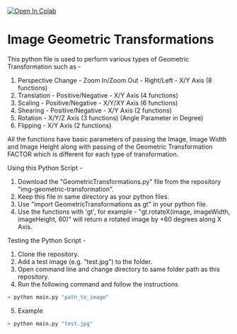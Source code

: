 [![Open In Colab](https://colab.research.google.com/assets/colab-badge.svg)](https://colab.research.google.com/drive/1xt1oV4b_egSAQjk9HbDGl9bes_j8NR8Z?usp=sharing)


# Image Geometric Transformations
This python file is used to perform various types of Geometric Transformation such as -
1. Perspective Change - Zoom In/Zoom Out - Right/Left - X/Y Axis (8 functions)
2. Translation - Positive/Negative - X/Y Axis (4 functions)
3. Scaling - Positive/Negative - X/Y/XY Axis (6 functions)
4. Shearing - Positive/Negative - X/Y Axis (2 functions)
5. Rotation - X/Y/Z Axis (3 functions) (Angle Parameter in Degree)
6. Flipping - X/Y Axis (2 functions)

All the functions have basic parameters of passing the Image, Image Width and Image Height along with passing of the Geometric Transformation FACTOR which is different for each type of transformation.

Using this Python Script - 
1. Download the "GeometricTransformations.py" file from the repository "img-geometric-transformation".
2. Keep this file in same directory as your python files.
3. Use "import GeometricTransformations as gt" in your python file.
4. Use the functions with 'gt', for example - "gt.rotateX(image, imageWidth, imageHeight, 60)" will return a rotated image by +60 degrees along X Axis.

Testing the Python Script -
1. Clone the repository.
2. Add a test image (e.g. "test.jpg") to the folder.
3. Open command line and change directory to same folder path as this repository.
4. Run the following command and follow the instructions
```bash
> python main.py "path_to_image"
```
5. Example
```bash
> python main.py "test.jpg"
```
